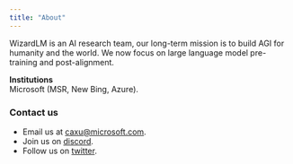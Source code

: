 ```yaml
---
title: "About"
---
```


WizardLM is an AI research team, our long-term mission is to build AGI for humanity and the world. We now focus on large language model pre-training and post-alignment.


**Institutions**  
Microsoft (MSR, New Bing, Azure).


### Contact us
- Email us at [caxu@microsoft.com](mailto:caxu@microsoft.com).
- Join us on [discord](https://discord.gg/VZjjHtWrKs).
- Follow us on [twitter](https://twitter.com/WizardLM_AI).
